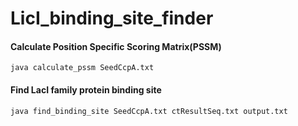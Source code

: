 # LicI_binding_site_finder

#### Calculate Position Specific Scoring Matrix(PSSM)
```
java calculate_pssm SeedCcpA.txt
```

#### Find LacI family protein binding site
```
java find_binding_site SeedCcpA.txt ctResultSeq.txt output.txt
```

